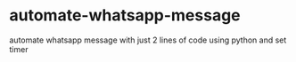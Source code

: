 # automate-whatsapp-message
automate whatsapp message with just 2 lines of code using python and set timer
